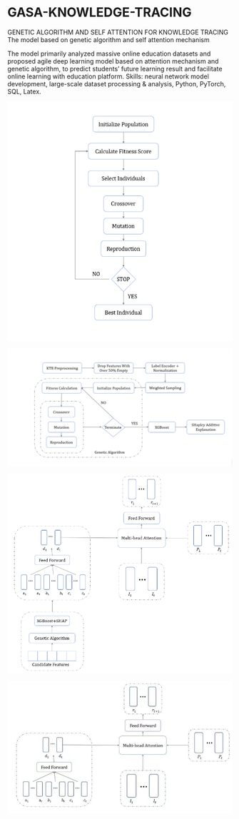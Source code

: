# GASA-KNOWLEDGE-TRACING
 GENETIC ALGORITHM AND SELF ATTENTION FOR KNOWLEDGE TRACING
The model based on genetic algorithm and self attention mechanism

The model primarily analyzed massive online education datasets and proposed agile deep learning model based on attention mechanism
and genetic algorithm, to predict students’ future learning result and facilitate online learning with education platform.
Skills: neural network model development, large-scale dataset processing & analysis, Python, PyTorch, SQL, Latex.

![Example Image](./ga.png)

![Example Image](./gas.png)

![Example Image](./gsakt.png)

![Example Image](./SAKTGA.png)
